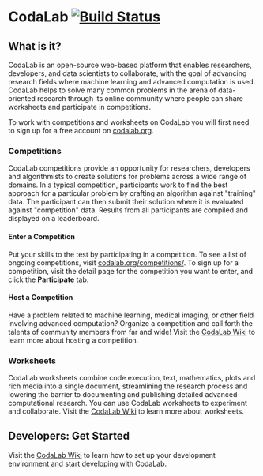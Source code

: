 # CodaLab [![Build Status](https://travis-ci.org/codalab/codalab.png?branch=master)](https://travis-ci.org/codalab/codalab)

## What is it?
CodaLab is an open-source web-based platform that enables researchers, developers, and data scientists to collaborate, with the goal of advancing research fields where machine learning and advanced computation is used.  CodaLab helps to solve many common problems in the arena of data-oriented research through its online community where people can share worksheets and participate in competitions.

To work with competitions and worksheets on CodaLab you will first need to sign up for a free account on [codalab.org](https://www.codalab.org/accounts/signup/).

### Competitions
CodaLab competitions provide an opportunity for researchers, developers and algorithmists to create solutions for problems across a wide range of domains. In a typical competition, participants work to find the best approach for a particular problem by crafting an algorithm against "training" data. The participant can then submit their solution where it is evaluated against "competition" data. Results from all participants are compiled and displayed on a leaderboard.

#### Enter a Competition
Put your skills to the test by participating in a competition. To see a list of ongoing competitions, visit [codalab.org/competitions/](http://www.codalab.org/competitions). To sign up for a competition, visit the detail page for the competition you want to enter, and click the **Participate** tab. 

#### Host a Competition
Have a problem related to machine learning, medical imaging, or other field involving advanced computation? Organize a competition and call forth the talents of community members from far and wide! Visit the [CodaLab Wiki](https://github.com/codalab/codalab/wiki#competitions) to learn more about hosting a competition.

### Worksheets
CodaLab worksheets combine code execution, text, mathematics, plots and rich media into a single document, streamlining the research process and lowering the barrier to documenting and publishing detailed advanced computational research. You can use CodaLab worksheets to experiment and collaborate. Visit the [CodaLab Wiki](https://github.com/codalab/codalab/wiki#worksheets) to learn more about worksheets.

## Developers: Get Started
Visit the [CodaLab Wiki](https://github.com/codalab/codalab/wiki#developers) to learn how to set up your development environment and start developing with CodaLab. 